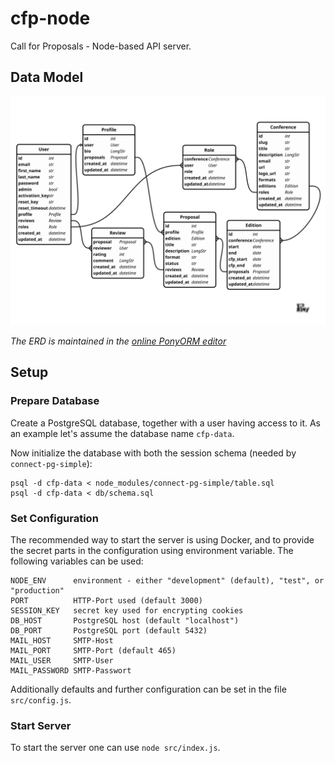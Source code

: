 # cfp-node
Call for Proposals - Node-based API server.

## Data Model

![Entity-Relationship Diagram](db/diagram.svg)

_The ERD is maintained in the [online PonyORM editor](https://editor.ponyorm.com/user/helmuthb/CfP)_

## Setup

### Prepare Database

Create a PostgreSQL database, together with a user having access to it.
As an example let's assume the database name `cfp-data`.

Now initialize the database with both the session schema (needed by `connect-pg-simple`):
```
psql -d cfp-data < node_modules/connect-pg-simple/table.sql
psql -d cfp-data < db/schema.sql
```

### Set Configuration

The recommended way to start the server is using Docker, and to provide the secret parts in the configuration using environment variable.
The following variables can be used:
```
NODE_ENV      environment - either "development" (default), "test", or "production"
PORT          HTTP-Port used (default 3000)
SESSION_KEY   secret key used for encrypting cookies
DB_HOST       PostgreSQL host (default "localhost")
DB_PORT       PostgreSQL port (default 5432)
MAIL_HOST     SMTP-Host
MAIL_PORT     SMTP-Port (default 465)
MAIL_USER     SMTP-User
MAIL_PASSWORD SMTP-Passwort
```

Additionally defaults and further configuration can be set in the file `src/config.js`.

### Start Server

To start the server one can use `node src/index.js`.
